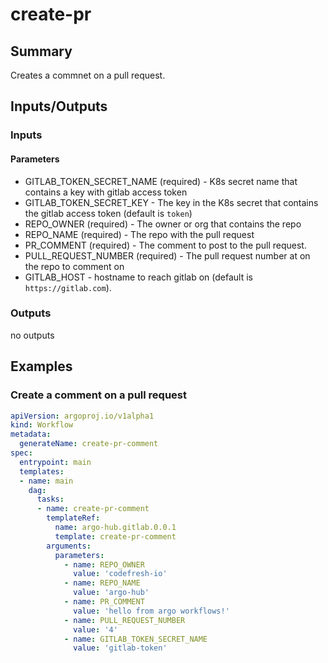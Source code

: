 # create-pr

## Summary
Creates a commnet on a pull request.

## Inputs/Outputs

### Inputs
#### Parameters
* GITLAB_TOKEN_SECRET_NAME (required) - K8s secret name that contains a key with gitlab access token
* GITLAB_TOKEN_SECRET_KEY - The key in the K8s secret that contains the gitlab access token (default is `token`)
* REPO_OWNER (required) - The owner or org that contains the repo
* REPO_NAME (required) - The repo with the pull request
* PR_COMMENT (required) - The comment to post to the pull request.
* PULL_REQUEST_NUMBER (required) - The pull request number at on the repo to comment on
* GITLAB_HOST - hostname to reach gitlab on (default is `https://gitlab.com`).

### Outputs
no outputs

## Examples

### Create a comment on a pull request
```yaml
apiVersion: argoproj.io/v1alpha1
kind: Workflow
metadata:
  generateName: create-pr-comment
spec:
  entrypoint: main
  templates:
  - name: main
    dag:
      tasks:
      - name: create-pr-comment
        templateRef:
          name: argo-hub.gitlab.0.0.1
          template: create-pr-comment
        arguments:
          parameters:
            - name: REPO_OWNER
              value: 'codefresh-io'
            - name: REPO_NAME
              value: 'argo-hub'
            - name: PR_COMMENT
              value: 'hello from argo workflows!'
            - name: PULL_REQUEST_NUMBER
              value: '4'
            - name: GITLAB_TOKEN_SECRET_NAME
              value: 'gitlab-token'
```
